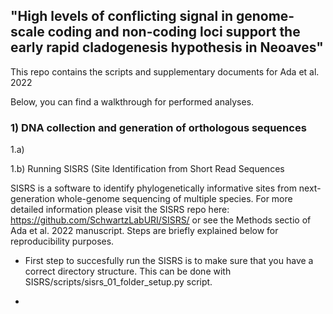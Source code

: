 ## "High levels of conflicting signal in genome-scale coding and non-coding loci support the early rapid cladogenesis hypothesis in Neoaves"


This repo contains the scripts and supplementary documents for Ada et al. 2022

Below, you can find a walkthrough for performed analyses.

### 1) DNA collection and generation of orthologous sequences

1.a) 

1.b) Running SISRS (Site Identification from Short Read Sequences

SISRS is a software to identify phylogenetically informative sites from next-generation whole-genome sequencing of multiple species. For more detailed information please visit the SISRS repo here: https://github.com/SchwartzLabURI/SISRS/ or see the Methods sectio of Ada et al. 2022 manuscript. Steps are briefly explained below for reproducibility purposes. 

 - First step to succesfully run the SISRS is to make sure that you have a correct directory structure. This can be done with SISRS/scripts/sisrs_01_folder_setup.py script.
 
 -  
